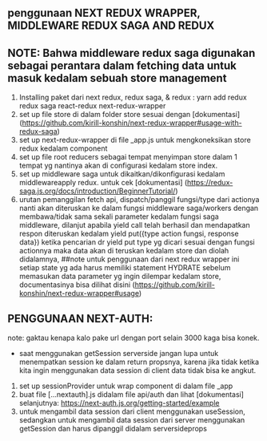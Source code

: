 ## penggunaan NEXT REDUX WRAPPER, MIDDLEWARE REDUX SAGA AND REDUX
## NOTE: Bahwa middleware redux saga digunakan sebagai perantara dalam fetching data untuk masuk kedalam sebuah store management
1. Installing paket dari next redux, redux saga, & redux : yarn add redux redux saga react-redux next-redux-wrapper 
2. set up file store di dalam folder store sesuai dengan [dokumentasi] (https://github.com/kirill-konshin/next-redux-wrapper#usage-with-redux-saga)
3. set up next-redux-wrapper di file _app.js untuk mengkoneksikan store redux kedalam component
4. set up file root reducers sebagai tempat menyimpan store dalam 1 tempat yg nantinya akan di configurasi kedalam store index.
5. set up middleware saga untuk dikaitkan/dikonfigurasi kedalam middlewareapply redux. untuk cek [dokumentasi] (https://redux-saga.js.org/docs/introduction/BeginnerTutorial/)
6. urutan pemanggilan fetch api, dispatch/panggil fungsi/type dari actionya nanti akan diteruskan ke dalam fungsi middleware saga/workers dengan membawa/tidak sama sekali parameter kedalam fungsi saga middleware, dilanjut apabila yield call telah berhasil dan mendapatkan respon diteruskan kedalam yield put({type action fungsi, response data}) ketika pencarian dr yield put type yg dicari sesuai dengan fungsi actionnya maka data akan di teruskan kedalam store dan diolah didalamnya, ##note untuk penggunaan dari next redux wrapper ini setiap state yg ada harus memiliki statement HYDRATE sebelum memasukan data parameter yg ingin dilempar kedalam store, documentasinya bisa dilihat disini (https://github.com/kirill-konshin/next-redux-wrapper#usage)


## PENGGUNAAN NEXT-AUTH: 
note: gaktau kenapa kalo pake url dengan port selain 3000 kaga bisa konek.
- saat menggunakan getSession serverside jangan lupa untuk menempatkan session ke dalam return propsnya, karena jika tidak ketika kita ingin menggunakan data session di client data tidak bisa ke angkut.
1. set up sessionProvider untuk wrap component di dalam file _app
2. buat file [...nextauth].js didalam file api/auth dan lihat [dokumentasi] selanjutnya: https://next-auth.js.org/getting-started/example
3. untuk mengambil data session dari client menggunakan useSession, sedangkan untuk mengambil data session dari server menggunakan getSession dan harus dipanggil didalam serversideprops

